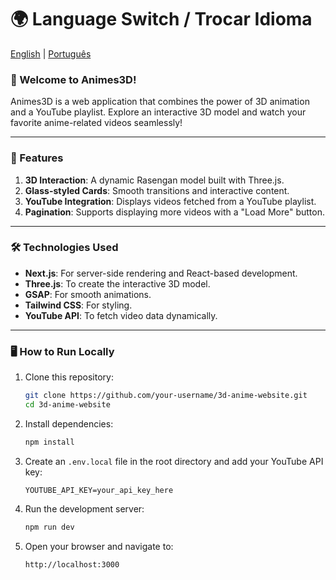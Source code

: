 # 🌍 Language Switch / Trocar Idioma

[English](./README.md) | [Português](./README-pt-br.md)


### 🎉 Welcome to Animes3D!

Animes3D is a web application that combines the power of 3D animation and a YouTube playlist. Explore an interactive 3D model and watch your favorite anime-related videos seamlessly!

---

### 🚀 Features

1. **3D Interaction**: A dynamic Rasengan model built with Three.js.
2. **Glass-styled Cards**: Smooth transitions and interactive content.
3. **YouTube Integration**: Displays videos fetched from a YouTube playlist.
4. **Pagination**: Supports displaying more videos with a "Load More" button.

---

### 🛠️ Technologies Used

- **Next.js**: For server-side rendering and React-based development.
- **Three.js**: To create the interactive 3D model.
- **GSAP**: For smooth animations.
- **Tailwind CSS**: For styling.
- **YouTube API**: To fetch video data dynamically.

---

### 🖥️ How to Run Locally

1. Clone this repository:

   ```bash
   git clone https://github.com/your-username/3d-anime-website.git
   cd 3d-anime-website
   ```

2. Install dependencies:

   ```bash
   npm install
   ```

3. Create an `.env.local` file in the root directory and add your YouTube API key:

   ```env
   YOUTUBE_API_KEY=your_api_key_here
   ```

4. Run the development server:

   ```bash
   npm run dev
   ```

5. Open your browser and navigate to:

   ```
   http://localhost:3000
   ```

